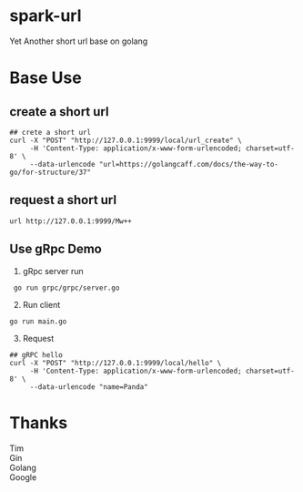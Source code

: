 # spark-url
Yet Another short url base on golang

# Base Use

## create a short url 

```shell
## crete a short url
curl -X "POST" "http://127.0.0.1:9999/local/url_create" \
     -H 'Content-Type: application/x-www-form-urlencoded; charset=utf-8' \
     --data-urlencode "url=https://golangcaff.com/docs/the-way-to-go/for-structure/37"
```

## request a short url 
```shell
url http://127.0.0.1:9999/Mw++  
```

## Use gRpc Demo 
1. gRpc server run 
```shell
 go run grpc/grpc/server.go
```

2. Run client 
```shell
go run main.go
```

3. Request 
```shell
## gRPC hello
curl -X "POST" "http://127.0.0.1:9999/local/hello" \
     -H 'Content-Type: application/x-www-form-urlencoded; charset=utf-8' \
     --data-urlencode "name=Panda"
```

# Thanks
Tim  
Gin   
Golang  
Google
